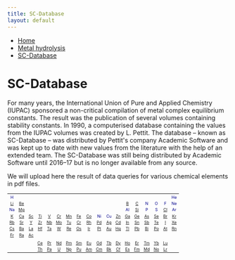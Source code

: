 ```yaml
---
title: SC-Database
layout: default
---
```

<ul>
  <li><a href="/">Home</a></li>
  <li><a href="/cost-nectar.html">Metal hydrolysis</a></li>
  <li><a class="active" href="/sc-database.html">SC-Database</a></li>
</ul>

# SC-Database

For many years, the International Union of Pure and Applied Chemistry (IUPAC) sponsored a non-critical compilation of metal complex equilibrium constants. The result was the publication of several volumes containing stability constants. In 1990, a computerised database containing the values from the IUPAC volumes was created by L. Pettit. The database – known as SC-Database – was distributed by Pettit's company Academic Software and was kept up to date with new values from the literature with the help of an extended team. The SC-Database was still being distributed by Academic Software until 2016–17 but is no longer available from any source.

We will upload here the result of data queries for various chemical elements in pdf files.

<table style="font-size:9px; color:darkblue">
  <tr border="1">
    <td align="center" border="1">H</td>
    <td></td>
    <td></td>
    <td></td>
    <td></td>
    <td></td>
    <td></td>
    <td></td>
    <td></td>
    <td></td>
    <td></td>
    <td></td>
    <td></td>
    <td></td>
    <td></td>
    <td></td>
    <td></td>
    <td align="center" border="1">He</td>
  </tr>
  <tr border="1">
    <td align="center" border="1" style="bgcolor:yellow"><a href="docs//IUPAC/Li.pdf" target="_blank" rel="noopener">Li</a></td>
    <td align="center" border="1" style="bgcolor:yellow"><a href="docs//IUPAC/Be.pdf" target="_blank" rel="noopener">Be</a></td>
    <td></td>
    <td></td>
    <td></td>
    <td></td>
    <td></td>
    <td></td>
    <td></td>
    <td></td>
    <td></td>
    <td></td>
    <td align="center" border="1" style="bgcolor:yellow"><a href="docs//IUPAC/B.pdf" target="_blank" rel="noopener">B</a></td>
    <td align="center" border="1" style="bgcolor:yellow"><a href="docs//IUPAC/C.pdf" target="_blank" rel="noopener">C</a></td>
    <td align="center" border="1">N</td>
    <td align="center" border="1">O</td>
    <td align="center" border="1">F</td>
    <td align="center" border="1">Ne</td>
  </tr>
  <tr border="1">
    <td align="center" border="1">Na</td>
    <td align="center" border="1" style="bgcolor:yellow"><a href="docs//IUPAC/Mg.pdf" target="_blank" rel="noopener">Mg</a></td>
    <td></td>
    <td></td>
    <td></td>
    <td></td>
    <td></td>
    <td></td>
    <td></td>
    <td></td>
    <td></td>
    <td></td>
    <td align="center" border="1">Al</td>
    <td align="center" border="1" style="bgcolor:yellow"><a href="docs//IUPAC/Si.pdf" target="_blank" rel="noopener">Si</a></td>
    <td align="center" border="1">P</td>
    <td align="center" border="1">S</td>
    <td align="center" border="1" style="bgcolor:yellow"><a href="docs//IUPAC/Cl.pdf" target="_blank" rel="noopener">Cl</a></td>
    <td align="center" border="1">Ar</td>
  </tr>
  <tr border="1">
    <td align="center" border="1" style="bgcolor:yellow"><a href="docs//IUPAC/K.pdf" target="_blank" rel="noopener">K</a></td>
    <td align="center" border="1" style="bgcolor:yellow"><a href="docs//IUPAC/Ca.pdf" target="_blank" rel="noopener">Ca</a></td>
    <td align="center" border="1" style="bgcolor:yellow"><a href="docs//IUPAC/Sc.pdf" target="_blank" rel="noopener">Sc</a></td>
    <td align="center" border="1" style="bgcolor:yellow"><a href="docs//IUPAC/Ti.pdf" target="_blank" rel="noopener">Ti</a></td>
    <td align="center" border="1" style="bgcolor:yellow"><a href="docs//IUPAC/V.pdf" target="_blank" rel="noopener">V</a></td>
    <td align="center" border="1" style="bgcolor:yellow"><a href="docs//IUPAC/Cr.pdf" target="_blank" rel="noopener">Cr</a></td>
    <td align="center" border="1" style="bgcolor:yellow"><a href="docs//IUPAC/Mn.pdf" target="_blank" rel="noopener">Mn</a></td>
    <td align="center" border="1" style="bgcolor:yellow"><a href="docs//IUPAC/Fe.pdf" target="_blank" rel="noopener">Fe</a></td>
    <td align="center" border="1" style="bgcolor:yellow"><a href="docs//IUPAC/Co.pdf" target="_blank" rel="noopener">Co</a></td>
    <td align="center" border="1">Ni</td>
    <td align="center" border="1">Cu</td>
    <td align="center" border="1" style="bgcolor:yellow"><a href="docs//IUPAC/C.pdf" target="_blank" rel="noopener">Zn</td>
    <td align="center" border="1" style="bgcolor:yellow"><a href="docs//IUPAC/C.pdf" target="_blank" rel="noopener">Ga</td>
    <td align="center" border="1" style="bgcolor:yellow"><a href="docs//IUPAC/C.pdf" target="_blank" rel="noopener">Ge</td>
    <td align="center" border="1" style="bgcolor:yellow"><a href="docs//IUPAC/C.pdf" target="_blank" rel="noopener">As</td>
    <td align="center" border="1" style="bgcolor:yellow"><a href="docs//IUPAC/C.pdf" target="_blank" rel="noopener">Se</td>
    <td align="center" border="1" style="bgcolor:yellow"><a href="docs//IUPAC/C.pdf" target="_blank" rel="noopener">Br</td>
    <td align="center" border="1" style="bgcolor:yellow"><a href="docs//IUPAC/C.pdf" target="_blank" rel="noopener">Kr</td>
  </tr>
  <tr>
    <td align="center" border="1" style="bgcolor:yellow"><a href="docs//IUPAC/C.pdf" target="_blank" rel="noopener">Rb</td>
    <td align="center" border="1" style="bgcolor:yellow"><a href="docs//IUPAC/C.pdf" target="_blank" rel="noopener">Sr</td>
    <td align="center" border="1" style="bgcolor:yellow"><a href="docs//IUPAC/C.pdf" target="_blank" rel="noopener">Y</td>
    <td align="center" border="1" style="bgcolor:yellow"><a href="docs//IUPAC/C.pdf" target="_blank" rel="noopener">Zr</td>
    <td align="center" border="1" style="bgcolor:yellow"><a href="docs//IUPAC/C.pdf" target="_blank" rel="noopener">Nb</td>
    <td align="center" border="1" style="bgcolor:yellow"><a href="docs//IUPAC/C.pdf" target="_blank" rel="noopener">Mo</td>
    <td align="center" border="1" style="bgcolor:yellow"><a href="docs//IUPAC/C.pdf" target="_blank" rel="noopener">Tu</td>
    <td align="center" border="1" style="bgcolor:yellow"><a href="docs//IUPAC/C.pdf" target="_blank" rel="noopener">Cr</td>
    <td align="center" border="1" style="bgcolor:yellow"><a href="docs//IUPAC/C.pdf" target="_blank" rel="noopener">Rh</td>
    <td align="center" border="1" style="bgcolor:yellow"><a href="docs//IUPAC/C.pdf" target="_blank" rel="noopener">Pd</td>
    <td align="center" border="1" style="bgcolor:yellow"><a href="docs//IUPAC/C.pdf" target="_blank" rel="noopener">Ag</td>
    <td align="center" border="1" style="bgcolor:yellow"><a href="docs//IUPAC/C.pdf" target="_blank" rel="noopener">Cd</td>
    <td align="center" border="1" style="bgcolor:yellow"><a href="docs//IUPAC/C.pdf" target="_blank" rel="noopener">In</td>
    <td align="center" border="1" style="bgcolor:yellow"><a href="docs//IUPAC/C.pdf" target="_blank" rel="noopener">Sn</td>
    <td align="center" border="1" style="bgcolor:yellow"><a href="docs//IUPAC/C.pdf" target="_blank" rel="noopener">Sb</td>
    <td align="center" border="1" style="bgcolor:yellow"><a href="docs//IUPAC/C.pdf" target="_blank" rel="noopener">Te</td>
    <td align="center" border="1" style="bgcolor:yellow"><a href="docs//IUPAC/C.pdf" target="_blank" rel="noopener">I</td>
    <td align="center" border="1" style="bgcolor:yellow"><a href="docs//IUPAC/C.pdf" target="_blank" rel="noopener">Xe</td>
  </tr>
  <tr>
    <td align="center" border="1" style="bgcolor:yellow"><a href="docs//IUPAC/C.pdf" target="_blank" rel="noopener">Cs</td>
    <td align="center" border="1" style="bgcolor:yellow"><a href="docs//IUPAC/C.pdf" target="_blank" rel="noopener">Ba</td>
    <td align="center" border="1" style="bgcolor:yellow"><a href="docs//IUPAC/C.pdf" target="_blank" rel="noopener">La</td>
    <td align="center" border="1" style="bgcolor:yellow"><a href="docs//IUPAC/C.pdf" target="_blank" rel="noopener">Hf</td>
    <td align="center" border="1" style="bgcolor:yellow"><a href="docs//IUPAC/C.pdf" target="_blank" rel="noopener">Ta</td>
    <td align="center" border="1" style="bgcolor:yellow"><a href="docs//IUPAC/C.pdf" target="_blank" rel="noopener">W</td>
    <td align="center" border="1" style="bgcolor:yellow"><a href="docs//IUPAC/C.pdf" target="_blank" rel="noopener">Re</td>
    <td align="center" border="1" style="bgcolor:yellow"><a href="docs//IUPAC/C.pdf" target="_blank" rel="noopener">Os</td>
    <td align="center" border="1" style="bgcolor:yellow"><a href="docs//IUPAC/C.pdf" target="_blank" rel="noopener">Ir</td>
    <td align="center" border="1" style="bgcolor:yellow"><a href="docs//IUPAC/C.pdf" target="_blank" rel="noopener">Pt</td>
    <td align="center" border="1" style="bgcolor:yellow"><a href="docs//IUPAC/C.pdf" target="_blank" rel="noopener">Au</td>
    <td align="center" border="1" style="bgcolor:yellow"><a href="docs//IUPAC/C.pdf" target="_blank" rel="noopener">Hg</td>
    <td align="center" border="1" style="bgcolor:yellow"><a href="docs//IUPAC/C.pdf" target="_blank" rel="noopener">Tl</td>
    <td align="center" border="1" style="bgcolor:yellow"><a href="docs//IUPAC/C.pdf" target="_blank" rel="noopener">Pb</td>
    <td align="center" border="1" style="bgcolor:yellow"><a href="docs//IUPAC/C.pdf" target="_blank" rel="noopener">Bi</td>
    <td align="center" border="1" style="bgcolor:yellow"><a href="docs//IUPAC/C.pdf" target="_blank" rel="noopener">Po</td>
    <td align="center" border="1" style="bgcolor:yellow"><a href="docs//IUPAC/C.pdf" target="_blank" rel="noopener">At</td>
    <td align="center" border="1" style="bgcolor:yellow"><a href="docs//IUPAC/C.pdf" target="_blank" rel="noopener">Rn</td>
  </tr>
  <tr>
    <td align="center" border="1" style="bgcolor:yellow"><a href="docs//IUPAC/C.pdf" target="_blank" rel="noopener">Fr</td>
    <td align="center" border="1" style="bgcolor:yellow"><a href="docs//IUPAC/C.pdf" target="_blank" rel="noopener">Ra</td>
    <td align="center" border="1" style="bgcolor:yellow"><a href="docs//IUPAC/C.pdf" target="_blank" rel="noopener">Ac</td>
    <td align="center" border="1" style="bgcolor:yellow"><a href="docs//IUPAC/C.pdf" target="_blank" rel="noopener"></td>
    <td align="center" border="1" style="bgcolor:yellow"><a href="docs//IUPAC/C.pdf" target="_blank" rel="noopener"></td>
    <td align="center" border="1" style="bgcolor:yellow"><a href="docs//IUPAC/C.pdf" target="_blank" rel="noopener"></td>
    <td align="center" border="1" style="bgcolor:yellow"><a href="docs//IUPAC/C.pdf" target="_blank" rel="noopener"></td>
    <td align="center" border="1" style="bgcolor:yellow"><a href="docs//IUPAC/C.pdf" target="_blank" rel="noopener"></td>
    <td align="center" border="1" style="bgcolor:yellow"><a href="docs//IUPAC/C.pdf" target="_blank" rel="noopener"></td>
    <td align="center" border="1" style="bgcolor:yellow"><a href="docs//IUPAC/C.pdf" target="_blank" rel="noopener"></td>
    <td align="center" border="1" style="bgcolor:yellow"><a href="docs//IUPAC/C.pdf" target="_blank" rel="noopener"></td>
    <td align="center" border="1" style="bgcolor:yellow"><a href="docs//IUPAC/C.pdf" target="_blank" rel="noopener"></td>
    <td align="center" border="1" style="bgcolor:yellow"><a href="docs//IUPAC/C.pdf" target="_blank" rel="noopener"></td>
    <td align="center" border="1" style="bgcolor:yellow"><a href="docs//IUPAC/C.pdf" target="_blank" rel="noopener"></td>
    <td align="center" border="1" style="bgcolor:yellow"><a href="docs//IUPAC/C.pdf" target="_blank" rel="noopener"></td>
    <td align="center" border="1" style="bgcolor:yellow"><a href="docs//IUPAC/C.pdf" target="_blank" rel="noopener"></td>
    <td align="center" border="1" style="bgcolor:yellow"><a href="docs//IUPAC/C.pdf" target="_blank" rel="noopener"></td>
    <td align="center" border="1" style="bgcolor:yellow"><a href="docs//IUPAC/C.pdf" target="_blank" rel="noopener"></td>
  </tr>
  <tr>
    <td></td>
    <td></td>
    <td></td>
    <td></td>
    <td></td>
    <td></td>
    <td></td>
    <td></td>
    <td></td>
    <td></td>
    <td></td>
    <td></td>
    <td></td>
    <td></td>
    <td></td>
    <td></td>
    <td></td>
    <td></td>
  </tr>
  <tr>
    <td></td>
    <td></td>
    <td></td>
    <td align="center" border="1" style="bgcolor:yellow"><a href="docs//IUPAC/C.pdf" target="_blank" rel="noopener">Ce</td>
    <td align="center" border="1" style="bgcolor:yellow"><a href="docs//IUPAC/C.pdf" target="_blank" rel="noopener">Pr</td>
    <td align="center" border="1" style="bgcolor:yellow"><a href="docs//IUPAC/C.pdf" target="_blank" rel="noopener">Nd</td>
    <td align="center" border="1" style="bgcolor:yellow"><a href="docs//IUPAC/C.pdf" target="_blank" rel="noopener">Pm</td>
    <td align="center" border="1" style="bgcolor:yellow"><a href="docs//IUPAC/C.pdf" target="_blank" rel="noopener">Sm</td>
    <td align="center" border="1" style="bgcolor:yellow"><a href="docs//IUPAC/C.pdf" target="_blank" rel="noopener">Eu</td>
    <td align="center" border="1" style="bgcolor:yellow"><a href="docs//IUPAC/C.pdf" target="_blank" rel="noopener">Gd</td>
    <td align="center" border="1" style="bgcolor:yellow"><a href="docs//IUPAC/C.pdf" target="_blank" rel="noopener">Tb</td>
    <td align="center" border="1" style="bgcolor:yellow"><a href="docs//IUPAC/C.pdf" target="_blank" rel="noopener">Dy</td>
    <td align="center" border="1" style="bgcolor:yellow"><a href="docs//IUPAC/C.pdf" target="_blank" rel="noopener">Ho</td>
    <td align="center" border="1" style="bgcolor:yellow"><a href="docs//IUPAC/C.pdf" target="_blank" rel="noopener">Er</td>
    <td align="center" border="1" style="bgcolor:yellow"><a href="docs//IUPAC/C.pdf" target="_blank" rel="noopener">Tm</td>
    <td align="center" border="1" style="bgcolor:yellow"><a href="docs//IUPAC/C.pdf" target="_blank" rel="noopener">Yb</td>
    <td align="center" border="1" style="bgcolor:yellow"><a href="docs//IUPAC/C.pdf" target="_blank" rel="noopener">Lu</td>
    <td></td>
  </tr>
  <tr>
    <td></td>
    <td></td>
    <td></td>
    <td align="center" border="1" style="bgcolor:yellow"><a href="docs//IUPAC/C.pdf" target="_blank" rel="noopener">Th</td>
    <td align="center" border="1" style="bgcolor:yellow"><a href="docs//IUPAC/C.pdf" target="_blank" rel="noopener">Pa</td>
    <td align="center" border="1" style="bgcolor:yellow"><a href="docs//IUPAC/C.pdf" target="_blank" rel="noopener">U</td>
    <td align="center" border="1" style="bgcolor:yellow"><a href="docs//IUPAC/C.pdf" target="_blank" rel="noopener">Np</td>
    <td align="center" border="1" style="bgcolor:yellow"><a href="docs//IUPAC/C.pdf" target="_blank" rel="noopener">Pu</td>
    <td align="center" border="1" style="bgcolor:yellow"><a href="docs//IUPAC/C.pdf" target="_blank" rel="noopener">Am</td>
    <td align="center" border="1" style="bgcolor:yellow"><a href="docs//IUPAC/C.pdf" target="_blank" rel="noopener">Cm</td>
    <td align="center" border="1" style="bgcolor:yellow"><a href="docs//IUPAC/C.pdf" target="_blank" rel="noopener">Bk</td>
    <td align="center" border="1" style="bgcolor:yellow"><a href="docs//IUPAC/C.pdf" target="_blank" rel="noopener">Cf</td>
    <td align="center" border="1" style="bgcolor:yellow"><a href="docs//IUPAC/C.pdf" target="_blank" rel="noopener">Es</td>
    <td align="center" border="1" style="bgcolor:yellow"><a href="docs//IUPAC/C.pdf" target="_blank" rel="noopener">Fm</td>
    <td align="center" border="1" style="bgcolor:yellow"><a href="docs//IUPAC/C.pdf" target="_blank" rel="noopener">Md</td>
    <td align="center" border="1" style="bgcolor:yellow"><a href="docs//IUPAC/C.pdf" target="_blank" rel="noopener">No</td>
    <td align="center" border="1" style="bgcolor:yellow"><a href="docs//IUPAC/C.pdf" target="_blank" rel="noopener">Lr</td>
    <td></td>
  </tr>
</table>
